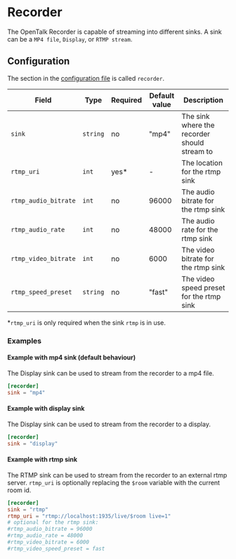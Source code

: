# Recorder

The OpenTalk Recorder is capable of streaming into different sinks. A sink can
be a `MP4 file`, `Display`, or `RTMP stream`.

## Configuration

The section in the [configuration file](README.md) is called `recorder`.

| Field                | Type     | Required | Default value | Description                                  |
| -------------------- | -------- | -------- | ------------- | -------------------------------------------- |
| `sink`               | `string` | no       | "mp4"         | The sink where the recorder should stream to |
| `rtmp_uri`           | `int`    | yes*     | -             | The location for the rtmp sink               |
| `rtmp_audio_bitrate` | `int`    | no       | 96000         | The audio bitrate for the rtmp sink          |
| `rtmp_audio_rate`    | `int`    | no       | 48000         | The audio rate for the rtmp sink             |
| `rtmp_video_bitrate` | `int`    | no       | 6000          | The video bitrate for the rtmp sink          |
| `rtmp_speed_preset`  | `string` | no       | "fast"        | The video speed preset for the rtmp sink     |

*`rtmp_uri` is only required when the sink `rtmp` is in use.

### Examples

#### Example with mp4 sink (default behaviour)

The Display sink can be used to stream from the recorder to a mp4 file.

```toml
[recorder]
sink = "mp4"
```

#### Example with display sink

The Display sink can be used to stream from the recorder to a display.

```toml
[recorder]
sink = "display"
```

#### Example with rtmp sink

The RTMP sink can be used to stream from the recorder to an external rtmp
server. `rtmp_uri` is optionally replacing the `$room` variable with the current room id.

```toml
[recorder]
sink = "rtmp"
rtmp_uri = "rtmp://localhost:1935/live/$room live=1"
# optional for the rtmp sink:
#rtmp_audio_bitrate = 96000
#rtmp_audio_rate = 48000
#rtmp_video_bitrate = 6000
#rtmp_video_speed_preset = fast
```

